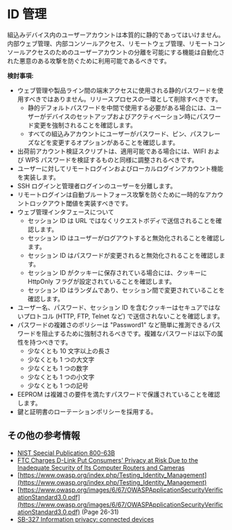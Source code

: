 # ID 管理

組込みデバイス内のユーザーアカウントは本質的に静的であってはいけません。内部ウェブ管理、内部コンソールアクセス、リモートウェブ管理、リモートコンソールアクセスのためのユーザーアカウントの分離を可能にする機能は自動化された悪意のある攻撃を防ぐために利用可能であるべきです。

**検討事項:**

* ウェブ管理や製品ライン間の端末アクセスに使用される静的パスワードを使用すべきではありません。リリースプロセスの一環として削除すべきです。
  * 静的デフォルトパスワードを中間で使用する必要がある場合には、ユーザーがデバイスのセットアップおよびアクティベーション時にパスワード変更を強制されることを確認します。
  * すべての組込みアカウントにユーザーがパスワード、ピン、パスフレーズなどを変更するオプションがあることを確認します。
* 出荷前アカウント検証スクリプトは、適用可能である場合には、WIFI および WPS パスワードを検証するものと同様に調整されるべきです。
* ユーザーに対してリモートログインおよびローカルログインアカウント機能を実装します。
* SSH ログインと管理者ログインのユーザーを分離します。
* リモートログインは自動ブルートフォース攻撃を防ぐために一時的なアカウントロックアウト閾値を実装すべきです。
* ウェブ管理インタフェースについて
  * セッション ID は URL ではなくリクエストボディで送信されることを確認します。
  * セッション ID はユーザーがログアウトすると無効化されることを確認します。
  * セッション ID はパスワードが変更されると無効化されることを確認します。
  * セッション ID がクッキーに保存されている場合には、クッキーに HttpOnly フラグが設定されていることを確認します。
  * セッション ID はランダムであり、セッション間で変更されていることを確認します。
* ユーザー名、パスワード、セッション ID を含むクッキーはセキュアではないプロトコル (HTTP, FTP, Telnet など) で送信されないことを確認します。
* パスワードの複雑さのポリシーは "Password1" など簡単に推測できるパスワードを阻止するために強制されるべきです。複雑なパスワードは以下の属性を持つべきです。
  * 少なくとも 10 文字以上の長さ
  * 少なくとも 1 つの大文字
  * 少なくとも 1 つの数字
  * 少なくとも 1 つの小文字
  * 少なくとも 1 つの記号
* EEPROM は複雑さの要件を満たすパスワードで保護されていることを確認します。
* 鍵と証明書のローテーションポリシーを採用する。

## その他の参考情報 <a id="additional-references"></a>

* [NIST Special Publication 800-63B](https://pages.nist.gov/800-63-3/sp800-63b.html)
* [FTC Charges D-Link Put Consumers' Privacy at Risk Due to the Inadequate Security of Its Computer Routers and Cameras](https://www.ftc.gov/news-events/press-releases/2017/01/ftc-charges-d-link-put-consumers-privacy-risk-due-inadequate)
* [https://www.owasp.org/index.php/Testing_Identity_Management](https://www.owasp.org/index.php/Testing_Identity_Management)
* [https://www.owasp.org/images/6/67/OWASPApplicationSecurityVerificationStandard3.0.pdf](https://www.owasp.org/images/6/67/OWASPApplicationSecurityVerificationStandard3.0.pdf) (Page 26-31)
* [SB-327 Information privacy: connected devices](https://leginfo.legislature.ca.gov/faces/billNavClient.xhtml?bill_id=201720180SB327)
